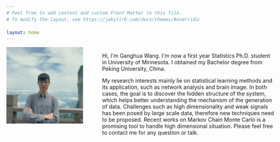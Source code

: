 ```yaml
---
# Feel free to add content and custom Front Matter to this file.
# To modify the layout, see https://jekyllrb.com/docs/themes/#overriding-theme-defaults

layout: home
---
```


<style type="text/css">
#wrap {
   width:700px;
   margin:0 auto;
}
#left_col {
   float:left;
   width:250px;
}
#right_col {
   float:right;
   width:450px;
}
</style> 



<div id="wrap">	
  <div id="left_col">	
    <img  class="img-circle avatar" alt="Ganghua Wang" src="assets/img/profile.jpeg" width="200"> 
  </div>	
  <div id="right_col">	
    <p class="lead">
      Hi, I'm Ganghua Wang. I'm now a first year Statistics Ph.D. student in University of Minnesota. I obtained my Bachelor degree from Peking University, China.</p> <p class="research"> My research interests mainly lie on statistical learning methods and its application, such as network analysis and brain image. In both cases, the goal is to discover the hidden structure of the system, which helps better understanding the mechanism of the generation of data. Challenges such as high dimensionality and weak signals has been posed by large scale data, therefore new techniques need to be proposed. Recent works on Markov Chain Monte Carlo is a promising tool to handle high dimensional situation. Please feel free to contact me for any question or talk. </p>
  </div>
</div>







